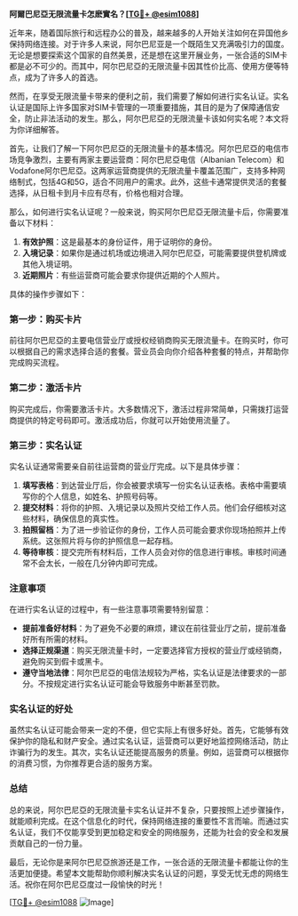 **阿爾巴尼亞无限流量卡怎麽實名？[[TG💪+ @esim1088](https://t.me/s/esim1088)]**

近年来，随着国际旅行和远程办公的普及，越来越多的人开始关注如何在异国他乡保持网络连接。对于许多人来说，阿尔巴尼亚是一个既陌生又充满吸引力的国度。无论是想要探索这个国家的自然美景，还是想在这里开展业务，一张合适的SIM卡都是必不可少的。而其中，阿尔巴尼亞的无限流量卡因其性价比高、使用方便等特点，成为了许多人的首选。

然而，在享受无限流量卡带来的便利之前，我们需要了解如何进行实名认证。实名认证是国际上许多国家对SIM卡管理的一项重要措施，其目的是为了保障通信安全，防止非法活动的发生。那么，阿尔巴尼亞的无限流量卡该如何实名呢？本文将为你详细解答。

首先，让我们了解一下阿尔巴尼亞的无限流量卡的基本情况。阿尔巴尼亞的电信市场竞争激烈，主要有两家主要运营商：阿尔巴尼亞电信（Albanian Telecom）和Vodafone阿尔巴尼亞。这两家运营商提供的无限流量卡覆盖范围广，支持多种网络制式，包括4G和5G，适合不同用户的需求。此外，这些卡通常提供灵活的套餐选择，从日租卡到月卡应有尽有，价格也相对合理。

那么，如何进行实名认证呢？一般来说，购买阿尔巴尼亞无限流量卡后，你需要准备以下材料：

1. **有效护照**：这是最基本的身份证件，用于证明你的身份。
2. **入境记录**：如果你是通过机场或边境进入阿尔巴尼亞，可能需要提供登机牌或其他入境证明。
3. **近期照片**：有些运营商可能会要求你提供近期的个人照片。

具体的操作步骤如下：

### 第一步：购买卡片

前往阿尔巴尼亞的主要电信营业厅或授权经销商购买无限流量卡。在购买时，你可以根据自己的需求选择合适的套餐。营业员会向你介绍各种套餐的特点，并帮助你完成购买流程。

### 第二步：激活卡片

购买完成后，你需要激活卡片。大多数情况下，激活过程非常简单，只需拨打运营商提供的特定号码即可。激活成功后，你就可以开始使用流量了。

### 第三步：实名认证

实名认证通常需要亲自前往运营商的营业厅完成。以下是具体步骤：

1. **填写表格**：到达营业厅后，你会被要求填写一份实名认证表格。表格中需要填写你的个人信息，如姓名、护照号码等。
2. **提交材料**：将你的护照、入境记录以及照片交给工作人员。他们会仔细核对这些材料，确保信息的真实性。
3. **拍照留档**：为了进一步验证你的身份，工作人员可能会要求你现场拍照并上传系统。这张照片将与你的护照信息一起存档。
4. **等待审核**：提交完所有材料后，工作人员会对你的信息进行审核。审核时间通常不会太长，一般在几分钟内即可完成。

### 注意事项

在进行实名认证的过程中，有一些注意事项需要特别留意：

- **提前准备好材料**：为了避免不必要的麻烦，建议在前往营业厅之前，提前准备好所有所需的材料。
- **选择正规渠道**：购买无限流量卡时，一定要选择官方授权的营业厅或经销商，避免购买到假卡或黑卡。
- **遵守当地法律**：阿尔巴尼亞的电信法规较为严格，实名认证是法律要求的一部分。不按规定进行实名认证可能会导致服务中断甚至罚款。

### 实名认证的好处

虽然实名认证可能会带来一定的不便，但它实际上有很多好处。首先，它能够有效保护你的隐私和财产安全。通过实名认证，运营商可以更好地监控网络活动，防止诈骗行为的发生。其次，实名认证还能提高服务的质量。例如，运营商可以根据你的消费习惯，为你推荐更合适的服务方案。

### 总结

总的来说，阿尔巴尼亞的无限流量卡实名认证并不复杂，只要按照上述步骤操作，就能顺利完成。在这个信息化的时代，保持网络连接的重要性不言而喻。而通过实名认证，我们不仅能享受到更加稳定和安全的网络服务，还能为社会的安全和发展贡献自己的一份力量。

最后，无论你是来阿尔巴尼亞旅游还是工作，一张合适的无限流量卡都能让你的生活更加便捷。希望本文能帮助你顺利解决实名认证的问题，享受无忧无虑的网络生活。祝你在阿尔巴尼亞度过一段愉快的时光！

[[TG💪+ @esim1088](https://t.me/s/esim1088) ![Image](https://i.postimg.cc/4NQfJmqS/Snipaste-2025-05-13-00-14-12.png)]